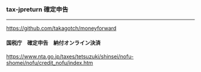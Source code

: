 ### tax-jpreturn 確定申告
---
https://github.com/takagotch/moneyforward


#### 国税庁　確定申告　納付オンライン決済
https://www.nta.go.jp/taxes/tetsuzuki/shinsei/nofu-shomei/nofu/credit_nofu/index.htm



```
```

```
```

```
```


